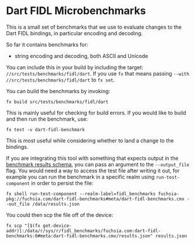 # Dart FIDL Microbenchmarks

This is a small set of benchmarks that we use to evaluate changes to the Dart
FIDL bindings, in particular encoding and decoding.

So far it contains benchmarks for:
 - string encoding and decoding, both ASCII and Unicode

You can include this in your build by including the target:
`//src/tests/benchmarks/fidl/dart`.  If you use `fx` that means
passing `--with //src/tests/benchmarks/fidl/dart` to `fx set`.

You can build the benchmarks by invoking:

    fx build src/tests/benchmarks/fidl/dart

This is mainly useful for checking for build errors. If you would like to build
and then run the benchmark, use:

    fx test -v dart-fidl-benchmark

This is most useful while considering whether to land a change to the bindings.

If you are integrating this tool with something that expects output in the
[benchmark results schema][schema], you can pass an argument to the
`--output_file` flag. You would need a way to access the test file after
writing it out, for example you can run the benchmark in a specific realm
using `run-test-component` in order to persist the file:

    fx shell run-test-component --realm-label=fidl_benchmarks fuchsia-pkg://fuchsia.com/dart-fidl-benchmarks#meta/dart-fidl-benchmarks.cmx --out_file /data/results.json

You could then scp the file off of the device:

    fx scp "[$(fx get-device-addr)]:/data/r/sys/r/fidl_benchmarks/fuchsia.com:dart-fidl-benchmarks:0#meta:dart-fidl-benchmarks.cmx/results.json" results.json

<!-- xref -->
[schema]: /docs/development/benchmarking/fuchsiaperf_format.md
